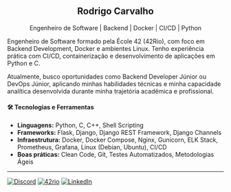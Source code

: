 <div align="center">
<h2>Rodrigo Carvalho</h2>
<p>Engenheiro de Software | Backend | Docker | CI/CD | Python</p>
</div>

Engenheiro de Software formado pela École 42 (42Rio), com foco em Backend Development, Docker e ambientes Linux. Tenho experiência prática com CI/CD, containerização e desenvolvimento de aplicações em Python e C.  

Atualmente, busco oportunidades como Backend Developer Júnior ou DevOps Júnior, aplicando minhas habilidades técnicas e minha capacidade analítica desenvolvida durante minha trajetória acadêmica e profissional.  


#### 🛠️ Tecnologias e Ferramentas

- **Linguagens:** Python, C, C++, Shell Scripting
- **Frameworks:** Flask, Django, Django REST Framework, Django Channels
- **Infraestrutura:** Docker, Docker Compose, Nginx, Gunicorn, ELK Stack, Prometheus, Grafana, Linux (Debian,
Ubuntu), CI/CD
- **Boas práticas:** Clean Code, Git, Testes Automatizados, Metodologias Ágeis

---
[![Discord](https://img.shields.io/badge/Discord-7289DA?style=for-the-badge&logo=discord&logoColor=white)](https://discord.com/users/rodrigo_carvalho)
[![42rio](https://img.shields.io/badge/42rio-000000?style=for-the-badge&logo=42&logoColor=white)](https://42.rio/)
[![LinkedIn](https://img.shields.io/badge/LinkedIn-0077B5?style=for-the-badge&logo=linkedin&logoColor=white)](https://www.linkedin.com/in/carvalhora/)
